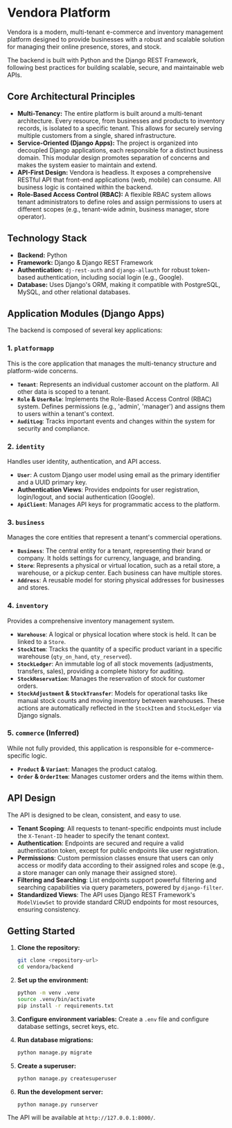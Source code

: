 # Vendora Platform

Vendora is a modern, multi-tenant e-commerce and inventory management platform designed to provide businesses with a robust and scalable solution for managing their online presence, stores, and stock.

The backend is built with Python and the Django REST Framework, following best practices for building scalable, secure, and maintainable web APIs.

## Core Architectural Principles

*   **Multi-Tenancy:** The entire platform is built around a multi-tenant architecture. Every resource, from businesses and products to inventory records, is isolated to a specific tenant. This allows for securely serving multiple customers from a single, shared infrastructure.
*   **Service-Oriented (Django Apps):** The project is organized into decoupled Django applications, each responsible for a distinct business domain. This modular design promotes separation of concerns and makes the system easier to maintain and extend.
*   **API-First Design:** Vendora is headless. It exposes a comprehensive RESTful API that front-end applications (web, mobile) can consume. All business logic is contained within the backend.
*   **Role-Based Access Control (RBAC):** A flexible RBAC system allows tenant administrators to define roles and assign permissions to users at different scopes (e.g., tenant-wide admin, business manager, store operator).

## Technology Stack

*   **Backend:** Python
*   **Framework:** Django & Django REST Framework
*   **Authentication:** `dj-rest-auth` and `django-allauth` for robust token-based authentication, including social login (e.g., Google).
*   **Database:** Uses Django's ORM, making it compatible with PostgreSQL, MySQL, and other relational databases.

## Application Modules (Django Apps)

The backend is composed of several key applications:

### 1. `platformapp`

This is the core application that manages the multi-tenancy structure and platform-wide concerns.

*   **`Tenant`**: Represents an individual customer account on the platform. All other data is scoped to a tenant.
*   **`Role` & `UserRole`**: Implements the Role-Based Access Control (RBAC) system. Defines permissions (e.g., 'admin', 'manager') and assigns them to users within a tenant's context.
*   **`AuditLog`**: Tracks important events and changes within the system for security and compliance.

### 2. `identity`

Handles user identity, authentication, and API access.

*   **`User`**: A custom Django user model using email as the primary identifier and a UUID primary key.
*   **Authentication Views**: Provides endpoints for user registration, login/logout, and social authentication (Google).
*   **`ApiClient`**: Manages API keys for programmatic access to the platform.

### 3. `business`

Manages the core entities that represent a tenant's commercial operations.

*   **`Business`**: The central entity for a tenant, representing their brand or company. It holds settings for currency, language, and branding.
*   **`Store`**: Represents a physical or virtual location, such as a retail store, a warehouse, or a pickup center. Each business can have multiple stores.
*   **`Address`**: A reusable model for storing physical addresses for businesses and stores.

### 4. `inventory`

Provides a comprehensive inventory management system.

*   **`Warehouse`**: A logical or physical location where stock is held. It can be linked to a `Store`.
*   **`StockItem`**: Tracks the quantity of a specific product variant in a specific warehouse (`qty_on_hand`, `qty_reserved`).
*   **`StockLedger`**: An immutable log of all stock movements (adjustments, transfers, sales), providing a complete history for auditing.
*   **`StockReservation`**: Manages the reservation of stock for customer orders.
*   **`StockAdjustment` & `StockTransfer`**: Models for operational tasks like manual stock counts and moving inventory between warehouses. These actions are automatically reflected in the `StockItem` and `StockLedger` via Django signals.

### 5. `commerce` (Inferred)

While not fully provided, this application is responsible for e-commerce-specific logic.

*   **`Product` & `Variant`**: Manages the product catalog.
*   **`Order` & `OrderItem`**: Manages customer orders and the items within them.

## API Design

The API is designed to be clean, consistent, and easy to use.

*   **Tenant Scoping**: All requests to tenant-specific endpoints must include the `X-Tenant-ID` header to specify the tenant context.
*   **Authentication**: Endpoints are secured and require a valid authentication token, except for public endpoints like user registration.
*   **Permissions**: Custom permission classes ensure that users can only access or modify data according to their assigned roles and scope (e.g., a store manager can only manage their assigned store).
*   **Filtering and Searching**: List endpoints support powerful filtering and searching capabilities via query parameters, powered by `django-filter`.
*   **Standardized Views**: The API uses Django REST Framework's `ModelViewSet` to provide standard CRUD endpoints for most resources, ensuring consistency.

## Getting Started

1.  **Clone the repository:**
    ```bash
    git clone <repository-url>
    cd vendora/backend
    ```

2.  **Set up the environment:**
    ```bash
    python -m venv .venv
    source .venv/bin/activate
    pip install -r requirements.txt
    ```

3.  **Configure environment variables:**
    Create a `.env` file and configure database settings, secret keys, etc.

4.  **Run database migrations:**
    ```bash
    python manage.py migrate
    ```

5.  **Create a superuser:**
    ```bash
    python manage.py createsuperuser
    ```

6.  **Run the development server:**
    ```bash
    python manage.py runserver
    ```

The API will be available at `http://127.0.0.1:8000/`.
